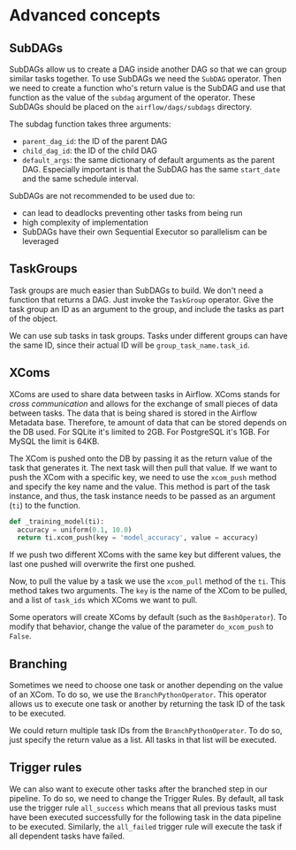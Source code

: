 # Advanced concepts

## SubDAGs

SubDAGs allow us to create a DAG inside another DAG so that we can group similar tasks together. To use SubDAGs we need the `SubDAG` operator. Then we need to create a function who's return value is the SubDAG and use that function as the value of the `subdag` argument of the operator. These SubDAGs should be placed on the `airflow/dags/subdags` directory.

The subdag function takes three arguments:

- `parent_dag_id`: the ID of the parent DAG
- `child_dag_id`: the ID of the child DAG
- `default_args`: the same dictionary of default arguments as the parent DAG. Especially important is that the SubDAG has the same `start_date` and the same schedule interval.

SubDAGs are not recommended to be used due to:

- can lead to deadlocks preventing other tasks from being run
- high complexity of implementation
- SubDAGs have their own Sequential Executor so parallelism can be leveraged

## TaskGroups

Task groups are much easier than SubDAGs to build. We don't need a function that returns a DAG. Just invoke the `TaskGroup` operator. Give the task group an ID as an argument to the group, and include the tasks as part of the object.

We can use sub tasks in task groups. Tasks under different groups can have the same ID, since their actual ID will be `group_task_name.task_id`.

## XComs

XComs are used to share data between tasks in Airflow. XComs stands for *cross communication* and allows for the exchange of small pieces of data between tasks. The data that is being shared is stored in the Airflow Metadata base. Therefore, te amount of data that can be stored depends on the DB used. For SQLite it's limited to 2GB. For PostgreSQL it's 1GB. For MySQL the limit is 64KB.

The XCom is pushed onto the DB by passing it as the return value of the task that generates it. The next task will then pull that value. If we want to push the XCom with a specific key, we need to use the `xcom_push` method and specify the key name and the value. This method is part of the task instance, and thus, the task instance needs to be passed as an argument (`ti`) to the function.

``` python
def _training_model(ti):
  accuracy = uniform(0.1, 10.0)
  return ti.xcom_push(key = 'model_accuracy', value = accuracy)
```

If we push two different XComs with the same key but different values, the last one pushed will overwrite the first one pushed.

Now, to pull the value by a task we use the `xcom_pull` method of the `ti`. This method takes two arguments. The `key` is the name of the XCom to be pulled, and a list of `task_ids` which XComs we want to pull.

Some operators will create XComs by default (such as the `BashOperator`). To modify that behavior, change the value of the parameter `do_xcom_push` to `False`.

## Branching

Sometimes we need to choose one task or another depending on the value of an XCom. To do so, we use the `BranchPythonOperator`. This operator allows us to execute one task or another by returning the task ID of the task to be executed.

We could return multiple task IDs from the `BranchPythonOperator`. To do so, just specify the return value as a list. All tasks in that list will be executed.

## Trigger rules

We can also want to execute other tasks after the branched step in our pipeline. To do so, we need to change the Trigger Rules. By default, all task use the trigger rule `all_success` which means that all previous tasks must have been executed successfully for the following task in the data pipeline to be executed. Similarly, the `all_failed` trigger rule will execute the task if all dependent tasks have failed.
